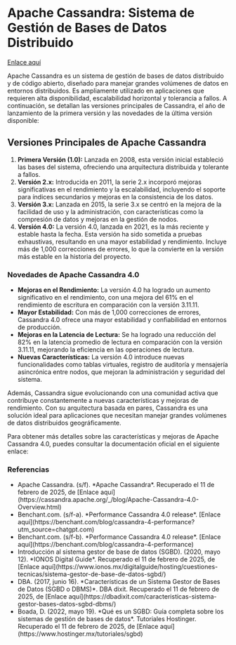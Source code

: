 
<h1>Apache Cassandra: Sistema de Gestión de Bases de Datos Distribuido</h1>
<a href="https://www.ionos.mx/digitalguide/hosting/cuestiones-tecnicas/apache-cassandra/">Enlace aquí</a></p>
<p>Apache Cassandra es un sistema de gestión de bases de datos distribuido y de código abierto, diseñado para manejar grandes volúmenes de datos en entornos distribuidos. Es ampliamente utilizado en aplicaciones que requieren alta disponibilidad, escalabilidad horizontal y tolerancia a fallos. A continuación, se detallan las versiones principales de Cassandra, el año de lanzamiento de la primera versión y las novedades de la última versión disponible:</p>

<h2>Versiones Principales de Apache Cassandra</h2>

<ol>
  <li><strong>Primera Versión (1.0):</strong> Lanzada en 2008, esta versión inicial estableció las bases del sistema, ofreciendo una arquitectura distribuida y tolerante a fallos.</li>
  <li><strong>Versión 2.x:</strong> Introducida en 2011, la serie 2.x incorporó mejoras significativas en el rendimiento y la escalabilidad, incluyendo el soporte para índices secundarios y mejoras en la consistencia de los datos.</li>
  <li><strong>Versión 3.x:</strong> Lanzada en 2015, la serie 3.x se centró en la mejora de la facilidad de uso y la administración, con características como la compresión de datos y mejoras en la gestión de nodos.</li>
  <li><strong>Versión 4.0:</strong> La versión 4.0, lanzada en 2021, es la más reciente y estable hasta la fecha. Esta versión ha sido sometida a pruebas exhaustivas, resultando en una mayor estabilidad y rendimiento. Incluye más de 1,000 correcciones de errores, lo que la convierte en la versión más estable en la historia del proyecto.</li>
</ol>

<h3>Novedades de Apache Cassandra 4.0</h3>

<ul>
  <li><strong>Mejoras en el Rendimiento:</strong> La versión 4.0 ha logrado un aumento significativo en el rendimiento, con una mejora del 61% en el rendimiento de escritura en comparación con la versión 3.11.11.</li>
  <li><strong>Mayor Estabilidad:</strong> Con más de 1,000 correcciones de errores, Cassandra 4.0 ofrece una mayor estabilidad y confiabilidad en entornos de producción.</li>
  <li><strong>Mejoras en la Latencia de Lectura:</strong> Se ha logrado una reducción del 82% en la latencia promedio de lectura en comparación con la versión 3.11.11, mejorando la eficiencia en las operaciones de lectura.</li>
  <li><strong>Nuevas Características:</strong> La versión 4.0 introduce nuevas funcionalidades como tablas virtuales, registro de auditoría y mensajería asincrónica entre nodos, que mejoran la administración y seguridad del sistema.</li>
</ul>

<p>Además, Cassandra sigue evolucionando con una comunidad activa que contribuye constantemente a nuevas características y mejoras de rendimiento. Con su arquitectura basada en pares, Cassandra es una solución ideal para aplicaciones que necesitan manejar grandes volúmenes de datos distribuidos geográficamente.</p>

<p>Para obtener más detalles sobre las características y mejoras de Apache Cassandra 4.0, puedes consultar la documentación oficial en el siguiente enlace:</p>

<h3>Referencias</h3>
<ul>
  <li>Apache Cassandra. (s/f). *Apache Cassandra*. Recuperado el 11 de febrero de 2025, de [Enlace aquí](https://cassandra.apache.org/_/blog/Apache-Cassandra-4.0-Overview.html)</li>
  <li>Benchant.com. (s/f-a). *Performance Cassandra 4.0 release*. [Enlace aquí](https://benchant.com/blog/cassandra-4-performance?utm_source=chatgpt.com)</li>
  <li>Benchant.com. (s/f-b). *Performance Cassandra 4.0 release*. [Enlace aquí](https://benchant.com/blog/cassandra-4-performance)</li>
  <li>Introducción al sistema gestor de base de datos (SGBD). (2020, mayo 12). *IONOS Digital Guide*. Recuperado el 11 de febrero de 2025, de [Enlace aquí](https://www.ionos.mx/digitalguide/hosting/cuestiones-tecnicas/sistema-gestor-de-base-de-datos-sgbd/)</li>
  <li>DBA. (2017, junio 16). *Características de un Sistema Gestor de Bases de Datos (SGBD o DBMS)*. DBA dixit. Recuperado el 11 de febrero de 2025, de [Enlace aquí](https://dbadixit.com/caracteristicas-sistema-gestor-bases-datos-sgbd-dbms/)</li>
  <li>Boada, D. (2022, mayo 19). *Qué es un SGBD: Guía completa sobre los sistemas de gestión de bases de datos*. Tutoriales Hostinger. Recuperado el 11 de febrero de 2025, de [Enlace aquí](https://www.hostinger.mx/tutoriales/sgbd)</li>
</ul>

